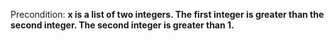 Precondition: **x is a list of two integers. The first integer is greater than the second integer. The second integer is greater than 1.**